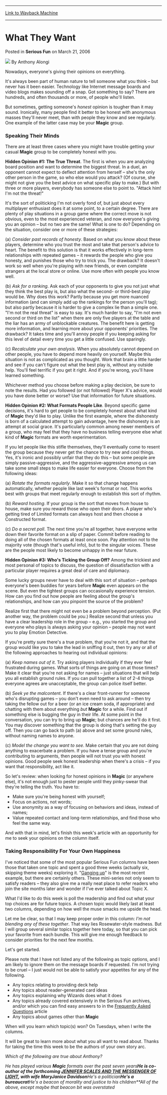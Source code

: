 
---
[Link to Wayback Machine](https://web.archive.org/web/20211027073053/https://magic.wizards.com/en/articles/archive/serious-fun/what-they-want-2006-03-21)

[_metadata_:author]:- "Anthony Alongi"
[_metadata_:description]:- "Nowadays, everyone's giving their opinions on everything. It's always been part of human nature to tell someone what you think – but never has it been easier. Technology like Internet message boards and video blogs makes sounding off a snap. Got something to say? There are hundreds, and often thousands or more, of people who'll listen. But sometimes, getting someone's honest"
[_metadata_:generator]:- "Drupal 7 (http://drupal.org)"
[_metadata_:node]:- "611491"
[_metadata_:publish_date]:- "2006-03-21"
[_metadata_:source]:- "div-main-content"
[_metadata_:title]:- "What They Want"
[_metadata_:wayback_capture_timestamp]:- "2021-10-27 07:30:53"
[_metadata_:wayback_raw_url]:- "https://web.archive.org/web/20211027073053id_/https://magic.wizards.com/en/articles/archive/serious-fun/what-they-want-2006-03-21"
[_metadata_:wayback_url]:- "https://magic.wizards.com/en/articles/archive/serious-fun/what-they-want-2006-03-21"
---


What They Want
==============



 Posted in **Serious Fun**
 on March 21, 2006 






![](https://media.magic.wizards.com/styles/auth_small/public/images/person/authorpic_anthonyalongi.jpg)
By Anthony Alongi











Nowadays, everyone's giving their opinions on everything.


It's always been part of human nature to tell someone what you think – but never has it been easier. Technology like Internet message boards and video blogs makes sounding off a snap. Got something to say? There are hundreds, and often thousands or more, of people who'll listen.


But sometimes, getting someone's *honest* opinion is tougher than it may sound. Ironically, many people find it better to be honest with anonymous masses they'll never meet, than with people they know and see regularly. One example of the latter case may be your **Magic** group.


### Speaking Their Minds


There are at least three cases where you might have trouble getting your casual **Magic** group to be completely honest with you.


**Hidden Opinion #1: The True Threat**. The first is when you are analyzing board position and want to determine the biggest threat. In a duel, an opponent cannot expect to deflect attention from herself – she's the only other person in the game, so who else would you attack? (Of course, she might not give you the best advice on what specific play to make.) But with three or more players, everybody has someone else to point to. "Attack him! I'm not the threat!"


It's the sort of politicking I'm not overly fond of, but just about every multiplayer enthusiast does it at some point, to a certain degree. There are plenty of play situations in a group game where the correct move is not obvious, even to the most experienced veteran, and now everyone's giving you an opinion – but no two are the same! What is one to do? Depending on the situation, consider one or more of these strategies:


(a) *Consider past records of honesty*. Based on what you know about these players, determine who you trust the most and take that person's advice to heart. The benefit to this solution is that it works effectively in long-term relationships with repeated games – it rewards the people who give you honesty, and punishes those who try to trick you. The drawback? It doesn't work so well when you're playing with new friends, or even complete strangers at the local store or online. Use more often with people you know well.


(b) *Ask for a ranking*. Ask each of your opponents to give you not just what they think the best play is, but also what the second- or third-best play would be. Why does this work? Partly because you get more nuanced information (and can simply add up the rankings for the person you'll tag); but also partly because it is harder to give a complex lie than a simple one. "I'm not the real threat" is easy to say. It's much harder to say, "I'm not even second or third on the list" when there are only five players at the table and the liar has an army of unblockable creatures. The benefit here is getting more information, and learning more about your opponents' priorities. The drawback? It takes time and you'll annoy people if you keeping asking for this level of detail every time you get a little confused. Use sparingly.


(c) *Recalculate your own analysis*. When you absolutely cannot depend on other people, you have to depend more heavily on yourself. Maybe this situation is not as complicated as you thought. Work that brain a little harder and see if you can't figure out what the best play is, without any outside help. You'll feel terrific if you get it right. And if you're wrong, you'll have learned something.


Whichever method you choose before making a play decision, be sure to note the results. Had you followed (or not followed) Player X's advice, would you have done better or worse? Use that information for future situations.


**Hidden Opinion #2: What Formats People Like**. Beyond specific game decisions, it's hard to get people to be completely honest about what kind of **Magic** they'd like to play. Unlike the first example, where the dishonesty is born of a calculated attempt to gain advantage, here the dishonesty is an attempt at social grace. It's particularly common among newer members of a group, who may feel that they have no business telling everyone else what kind of **Magic** formats are worth experimentation.


If you let people like this stifle themselves, they'll eventually come to resent the group because they never get the chance to try new and cool things. Yes, it's ironic and possibly unfair that they do this – but some people are simply passive-aggressive, and the aggressive-aggressive among us can take some small steps to make life easier for everyone. Choose from the following ideas:


(a) *Rotate the formats regularly*. Make it so that change happens automatically, whether people like last week's format or not. This works best with groups that meet regularly enough to establish this sort of rhythm.


(b) *Reward hosting*. If your group is the sort that moves from house to house, make sure you reward those who open their doors. A player who's getting tired of Limited formats can always host and then choose a Constructed format.


(c) *Do a secret poll*. The next time you're all together, have everyone write down their favorite format on a slip of paper. Commit before reading to doing all of the chosen formats at least once soon. Pay attention not to the majority vote (though that's useful info), but to the singular voices. These are the people most likely to become unhappy in the near future.


**Hidden Opinion #3: Who's Ticking the Group Off?** Among the trickiest and most personal of topics to discuss, the question of dissatisfaction with a particular player requires a great deal of care and diplomacy.


Some lucky groups never have to deal with this sort of situation – perhaps everyone's been buddies for years before **Magic** even appears on the scene. But even the tightest groups can occasionally experience tension. How can you find out how people are feeling about the group's relationships, and how can you pinpoint the source of the problem?


Realize first that there might not even be a problem beyond perception. (Put another way, the problem could be *you*.) Realize second that unless you have a clear leadership role in the group – e.g., you started the group and everyone who plays is always asking your opinion – people may not want you to play Emotion Detective.


If you're pretty sure there's a true problem, that you're not it, and that the group would like you to take the lead in sniffing it out, then try any or all of the following approaches to hearing out individual opinions:


(a) *Keep names out of it*. Try asking players individually if they ever feel frustrated during games. What sorts of things are going on at those times? Make it clear that you're not asking for names – just situations that will help you all establish ground rules. If you can pull together a list of 2-4 things everyone agrees are unacceptable, the group can police itself better.


(b) *Seek ye the malcontent*. If there's a clear front-runner for someone who's disrupting games – you don't even need to ask around – then try taking the fellow out for a beer (or an ice cream soda, if appropriate) and chatting with them about everything *but* **Magic** for a while. Find out if something else is bugging the guy in their life. At some point in the conversation, you can try to bring up **Magic**; but chances are he'll do it first. You may discover something that the group is doing that's setting the guy off. Then you can go back to path (a) above and set some ground rules, without naming names to anyone.


(c) *Model the change you want to see*. Make certain that you are not doing anything to exacerbate a problem. If you have a tense group and you're contributing to arguments, then people will not trust you with honest opinions. Good people seek honest leadership when there's a crisis – if you want that responsibility, act like it.


So let's review: when looking for honest opinions in **Magic** (or anywhere else), it's not enough just to pester people until they pinky-swear that they're telling the truth. You have to:


* Make sure you're being honest with yourself;
* Focus on actions, not words;
* Use anonymity as a way of focusing on behaviors and ideas, instead of names;
* Value repeated contact and long-term relationships, and find those who feel the same way.

And with that in mind, let's finish this week's article with an opportunity for me to seek your opinions on the column itself.


### Taking Responsibility For Your Own Happiness


I've noticed that some of the most popular Serious Fun columns have been those that taken one topic and spent a good three weeks (actually six, skipping theme weeks) exploring it. "[Ganging up](/en/articles/archive/serious-fun/hail-hail-gang%E2%80%99s-all-here-2006-02-07)" is the most recent example, but there are certainly others. These mini-series not only seem to satisfy readers – they also give me a really neat place to refer readers who join the site months later and wonder if I've ever talked about Topic X.


What I'd like to do this week is poll the readership and find out what your top choices are for future topics. A chosen topic would likely last at least two columns, depending on how well the muse smacks me upside the head.


Let me be clear, so that I may keep proper order in this column: *I'm not blending any of these together*. That way lies Rosewater-style madness. But I will group several similar topics together here today, so that you can pick your favorite from each bundle. This will give me enough feedback to consider priorities for the next few months.


Let's get started.


Please note that I have not listed any of the following as topic options, and I am likely to ignore them on the message boards if requested. I'm not trying to be cruel – I just would not be able to satisfy your appetites for any of the following.


* Any topics relating to providing deck help
* Any topics about reader-generated card ideas
* Any topics explaining why Wizards does what it does
* Any topics already covered extensively in the Serious Fun archives, and/or which you can find easy answers to in the [Frequently Asked Questions](/en/articles/archive/serious-fun/frequently-asked-questions-2005-06-08) article
* Any topics about games other than **Magic**

When will you learn which topic(s) won? On Tuesdays, when I write the columns. 


It will be great to learn more about what you all want to read about. Thanks for taking the time this week to be the authors of your own story arc.


*Which of the following are true about Anthony?*

*He has played various **Magic** formats over the past seven years**He is co-author of the forthcoming [JENNIFER SCALES AND THE MESSENGER OF LIGHT](http://www.jenniferscales.com/), with wife MaryJanice Davidson**He's a politician**He's a bureaucrat**He's a beacon of morality and justice to his children**All of the above, except maybe that beacon bit was overstated*





